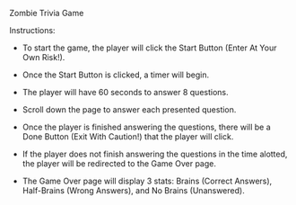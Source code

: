 Zombie Trivia Game

Instructions:

- To start the game, the player will click the Start Button (Enter At Your Own Risk!).

- Once the Start Button is clicked, a timer will begin. 

- The player will have 60 seconds to answer 8 questions.

- Scroll down the page to answer each presented question.

- Once the player is finished answering the questions, there will be a Done Button (Exit With Caution!)
  that the player will click.

- If the player does not finish answering the questions in the time alotted, the player will be redirected
  to the Game Over page.

- The Game Over page will display 3 stats: Brains (Correct Answers), Half-Brains (Wrong Answers), and 
  No Brains (Unanswered).

